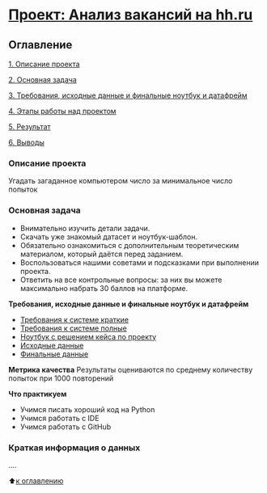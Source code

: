# [Проект: Анализ вакансий на hh.ru](https://github.com/Alexx-Yu/python_classes/tree/main/Project%2001)

## Оглавление

[1. Описание проекта](#Описание-проекта)

[2. Основная задача](#Основная-задача)

[3. Требования, исходные данные и финальные ноутбук и датафрейм](#Требования,-исходные-данные-и-финальные-ноутбук-и-датафрейм)

[4. Этапы работы над проектом](#Этапы-работы-над-проектом)

[5. Результат](#Результат)

[6. Выводы](#Выводы)


### Описание проекта
Угадать загаданное компьютером число за минимальное число попыток

### Основная задача
- Внимательно изучить детали задачи.
- Скачать уже знакомый датасет и ноутбук-шаблон.
- Обязательно ознакомиться с дополнительным теоретическим материалом, который даётся перед заданием.
- Воспользоваться нашими советами и подсказками при выполнении проекта.
- Ответить на все контрольные вопросы: за них вы можете максимально набрать 30 баллов на платформе.



**Требования, исходные данные и финальные ноутбук и датафрейм**
- [Требования к системе краткие](https://github.com/Alexx-Yu/python_classes/blob/main/Project%2001/Data/requirements.txt)
- [Требования к системе полные](https://github.com/Alexx-Yu/python_classes/blob/main/Project%2001/Data/environment.yaml)
- [Ноутбук с решением кейса по проекту](https://github.com/Alexx-Yu/python_classes/blob/main/Project%2001/Project%201.ipynb)
- [Исходные данные](https://drive.google.com/file/d/1Kb78mAWYKcYlellTGhIjPI-bCcKbGuTn/view?usp=sharing)
- [Финальные данные](https://github.com/Alexx-Yu/python_classes/blob/main/Project%2001/Data/hh_final.csv)

**Метрика качества**
Результаты оцениваются по среднему количеству попыток при 1000 повторений

**Что практикуем**
- Учимся писать хороший код на Python
- Учимся работать с IDE
- Учимся работать с GitHub

### Краткая информация о данных
....

:arrow_up:[к оглавлению](#Оглавление)

